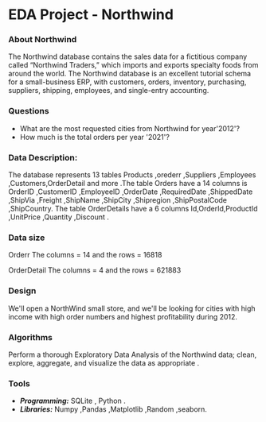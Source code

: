 # EDA Project - Northwind
### About Northwind 
 The Northwind database contains the sales data for a fictitious company called “Northwind Traders,” which imports and exports specialty foods from around the world. The Northwind database is an excellent tutorial schema for a small-business ERP, with customers, orders, inventory, purchasing, suppliers, shipping, employees, and single-entry accounting. 
### Questions 

- What are the most requested cities from Northwind for year'2012'?
- How much is the total orders per year '2021'?
### Data Description:
The database represents 13 tables Products ,orederr ,Suppliers ,Employees ,Customers,OrderDetail and more .The table Orders have a 14 columns is OrderID ,CustomerID ,EmployeeID ,OrderDate ,RequiredDate ,ShippedDate ,ShipVia ,Freight ,ShipName ,ShipCity ,Shipregion ,ShipPostalCode ,ShipCountry.
The table OrderDetails have a 6 columns Id,OrderId,ProductId ,UnitPrice ,Quantity ,Discount .

### Data size 	
 Orderr The columns = 14 and the rows = 16818
 
 OrderDetail The columns = 4 and the rows = 621883
### Design 
We'll open a NorthWind small store, and we'll be looking for cities with high income with high order numbers and highest profitability during 2012.


### Algorithms
Perform a thorough Exploratory Data Analysis of the Northwind data; clean, explore, aggregate, and visualize the data as appropriate .
### Tools 
- ***Programming:*** SQLite , Python  .
- ***Libraries:*** Numpy ,Pandas ,Matplotlib ,Random ,seaborn.



